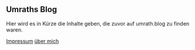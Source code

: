 ## Umraths Blog

Hier wird es in Kürze die Inhalte geben, die zuvor auf umrath.blog zu finden waren.

[Impressum](impressum.md) [über mich](about.md)
